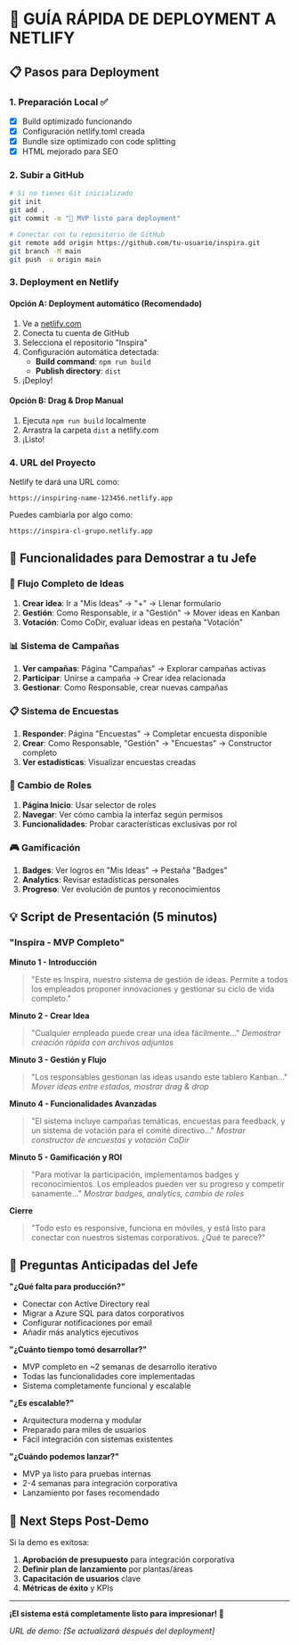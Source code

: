 # 🚀 GUÍA RÁPIDA DE DEPLOYMENT A NETLIFY

## 📋 Pasos para Deployment

### 1. Preparación Local ✅
- [x] Build optimizado funcionando
- [x] Configuración netlify.toml creada
- [x] Bundle size optimizado con code splitting
- [x] HTML mejorado para SEO

### 2. Subir a GitHub

```bash
# Si no tienes Git inicializado
git init
git add .
git commit -m "🚀 MVP listo para deployment"

# Conectar con tu repositorio de GitHub
git remote add origin https://github.com/tu-usuario/inspira.git
git branch -M main
git push -u origin main
```

### 3. Deployment en Netlify

#### Opción A: Deployment automático (Recomendado)
1. Ve a [netlify.com](https://netlify.com)
2. Conecta tu cuenta de GitHub
3. Selecciona el repositorio "Inspira"
4. Configuración automática detectada:
   - **Build command**: `npm run build`
   - **Publish directory**: `dist`
5. ¡Deploy!

#### Opción B: Drag & Drop Manual
1. Ejecuta `npm run build` localmente
2. Arrastra la carpeta `dist` a netlify.com
3. ¡Listo!

### 4. URL del Proyecto

Netlify te dará una URL como:
```
https://inspiring-name-123456.netlify.app
```

Puedes cambiarla por algo como:
```
https://inspira-cl-grupo.netlify.app
```

## 🎯 Funcionalidades para Demostrar a tu Jefe

### 🔄 Flujo Completo de Ideas
1. **Crear idea**: Ir a "Mis Ideas" → "+" → Llenar formulario
2. **Gestión**: Como Responsable, ir a "Gestión" → Mover ideas en Kanban
3. **Votación**: Como CoDir, evaluar ideas en pestaña "Votación"

### 📊 Sistema de Campañas
1. **Ver campañas**: Página "Campañas" → Explorar campañas activas
2. **Participar**: Unirse a campaña → Crear idea relacionada
3. **Gestionar**: Como Responsable, crear nuevas campañas

### 📋 Sistema de Encuestas
1. **Responder**: Página "Encuestas" → Completar encuesta disponible
2. **Crear**: Como Responsable, "Gestión" → "Encuestas" → Constructor completo
3. **Ver estadísticas**: Visualizar encuestas creadas

### 👤 Cambio de Roles
1. **Página Inicio**: Usar selector de roles
2. **Navegar**: Ver cómo cambia la interfaz según permisos
3. **Funcionalidades**: Probar características exclusivas por rol

### 🎮 Gamificación
1. **Badges**: Ver logros en "Mis Ideas" → Pestaña "Badges"
2. **Analytics**: Revisar estadísticas personales
3. **Progreso**: Ver evolución de puntos y reconocimientos

## 💡 Script de Presentación (5 minutos)

### "Inspira - MVP Completo" 

**Minuto 1 - Introducción**
> "Este es Inspira, nuestro sistema de gestión de ideas. Permite a todos los empleados proponer innovaciones y gestionar su ciclo de vida completo."

**Minuto 2 - Crear Idea**
> "Cualquier empleado puede crear una idea fácilmente..." 
> *Demostrar creación rápida con archivos adjuntos*

**Minuto 3 - Gestión y Flujo**
> "Los responsables gestionan las ideas usando este tablero Kanban..."
> *Mover ideas entre estados, mostrar drag & drop*

**Minuto 4 - Funcionalidades Avanzadas**
> "El sistema incluye campañas temáticas, encuestas para feedback, y un sistema de votación para el comité directivo..."
> *Mostrar constructor de encuestas y votación CoDir*

**Minuto 5 - Gamificación y ROI**
> "Para motivar la participación, implementamos badges y reconocimientos. Los empleados pueden ver su progreso y competir sanamente..."
> *Mostrar badges, analytics, cambio de roles*

**Cierre**
> "Todo esto es responsive, funciona en móviles, y está listo para conectar con nuestros sistemas corporativos. ¿Qué te parece?"

## 🎯 Preguntas Anticipadas del Jefe

**"¿Qué falta para producción?"**
- Conectar con Active Directory real
- Migrar a Azure SQL para datos corporativos
- Configurar notificaciones por email
- Añadir más analytics ejecutivos

**"¿Cuánto tiempo tomó desarrollar?"**
- MVP completo en ~2 semanas de desarrollo iterativo
- Todas las funcionalidades core implementadas
- Sistema completamente funcional y escalable

**"¿Es escalable?"**
- Arquitectura moderna y modular
- Preparado para miles de usuarios
- Fácil integración con sistemas existentes

**"¿Cuándo podemos lanzar?"**
- MVP ya listo para pruebas internas
- 2-4 semanas para integración corporativa
- Lanzamiento por fases recomendado

## 🚀 Next Steps Post-Demo

Si la demo es exitosa:
1. **Aprobación de presupuesto** para integración corporativa
2. **Definir plan de lanzamiento** por plantas/áreas
3. **Capacitación de usuarios** clave
4. **Métricas de éxito** y KPIs

---

**¡El sistema está completamente listo para impresionar! 🎉**

*URL de demo: [Se actualizará después del deployment]*
